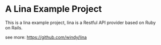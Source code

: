 # A Lina Example Project

This is a lina example project, lina is a Restful API provider based on Ruby on Rails.

see more: https://github.com/windy/lina
